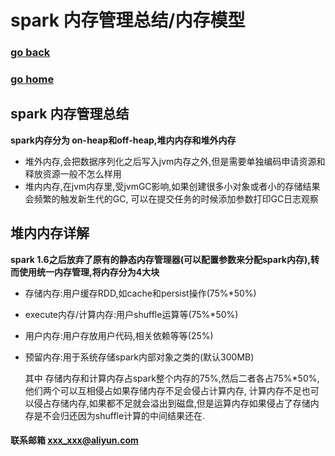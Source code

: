 # spark 内存管理总结/内存模型
### [go back](/spark.md)      
### [go home](../README.md)     
## spark 内存管理总结
**spark内存分为 on-heap和off-heap,堆内内存和堆外内存**
+ 堆外内存,会把数据序列化之后写入jvm内存之外,但是需要单独编码申请资源和释放资源一般不怎么样用
+ 堆内内存,在jvm内存里,受jvmGC影响,如果创建很多小对象或者小的存储结果会频繁的触发新生代的GC,
可以在提交任务的时候添加参数打印GC日志观察
## 堆内内存详解
**spark 1.6之后放弃了原有的静态内存管理器(可以配置参数来分配spark内存),转而使用统一内存管理,将内存分为4大块**
+ 存储内存:用户缓存RDD,如cache和persist操作(75%*50%)
+ execute内存/计算内存:用户shuffle运算等(75%*50%)
+ 用户内存:用户存放用户代码,相关依赖等等(25%)
+ 预留内存:用于系统存储spark内部对象之类的(默认300MB)
  
  其中 存储内存和计算内存占spark整个内存的75%,然后二者各占75%*50%,他们两个可以互相侵占如果存储内存不足会侵占计算内存,
  计算内存不足也可以侵占存储内存,如果都不足就会溢出到磁盘,但是运算内存如果侵占了存储内存是不会归还因为shuffle计算的中间结果还在.


#### 联系邮箱 xxx_xxx@aliyun.com